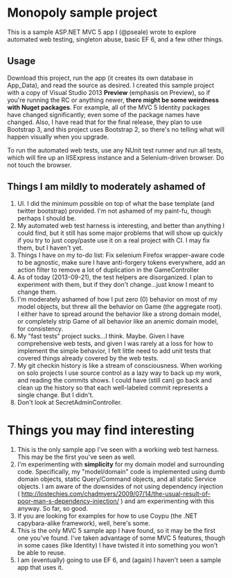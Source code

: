 Monopoly sample project
===============

This is a sample ASP.NET MVC 5 app I (@pseale) wrote to explore automated web testing, singleton abuse, basic EF 6, and a few other things.

Usage
-----

Download this project, run the app (it creates its own database in App_Data), and read the source as desired. I created this sample project with a copy of Visual Studio 2013 **Preview** (emphasis on Preview), so if you're running the RC or anything newer, **there might be some weirdness with Nuget packages**. For example, all of the MVC 5 Identity packages have changed significantly; even some of the package names have changed. Also, I have read that for the final release, they plan to use Bootstrap 3, and this project uses Bootstrap 2, so there's no telling what will happen visually when you upgrade. 

To run the automated web tests, use any NUnit test runner and run all tests, which will fire up an IISExpress instance and a Selenium-driven browser. Do not touch the browser.

Things I am mildly to moderately ashamed of
-------------------------------------------

1. UI. I did the minimum possible on top of what the base template (and twitter bootstrap) provided. I'm not ashamed of my paint-fu, though perhaps I should be.
2. My automated web test harness is interesting, and better than anything I could find, but it still has some major problems that will show up quickly if you try to just copy/paste use it on a real project with CI. I may fix them, but I haven't yet.
3. Things I have on my to-do list: Fix selenium Firefox wrapper-aware code to be agnostic, make sure I have anti-forgery tokens everywhere, add an action filter to remove a lot of duplication in the GameController
4. As of today (2013-09-21), the test helpers are disorganized. I plan to experiment with them, but if they don't change...just know I meant to change them.
5. I'm moderately ashamed of how I put zero (0) behavior on most of my model objects, but threw all the behavior on Game (the aggregate root). I either have to spread around the behavior like a strong domain model, or completely strip Game of all behavior like an anemic domain model, for consistency.
6. My "fast tests" project sucks...I think. Maybe. Given I have comprehensive web tests, and given I was rarely at a loss for how to implement the simple behavior, I felt little need to add unit tests that covered things already covered by the web tests.
7. My git checkin history is like a stream of consciousness. When working on solo projects I use source control as a lazy way to back up my work, and reading the commits shows. I could have (still can) go back and clean up the history so that each well-labeled commit represents a single change. But I didn't.
8. Don't look at SecretAdminController.

Things you may find interesting
===============================

1. This is the only sample app I've seen with a working web test harness. This may be the first you've seen as well.
2. I'm experimenting with **simplicity** for my domain model and surrounding code. Specifically, my "model/domain" code is implemented using dumb domain objects, static Query/Command objects, and all static Service objects. I am aware of the downsides of not using dependency injection ( http://lostechies.com/chadmyers/2009/07/14/the-usual-result-of-poor-man-s-dependency-injection/ ) and am experimenting with this anyway. So far, so good.
3. If you are looking for examples for how to use Coypu (the .NET capybara-alike framework), well, here's some.
4. This is the only MVC 5 sample app I have found, so it may be the first one you've found. I've taken advantage of some MVC 5 features, though in some cases (like Identity) I have twisted it into something you won't be able to reuse.
5. I am (eventually) going to use EF 6, and (again) I haven't seen a sample app that uses it.
